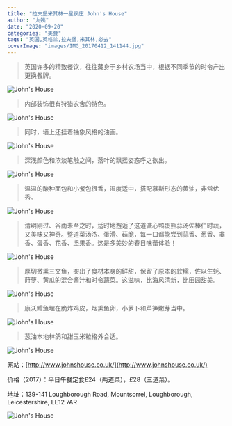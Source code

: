 ```yaml
---
title: "拉夫堡米其林一星农庄 John's House"
author: "九姨"
date: "2020-09-20"
categories: "美食"
tags: "英国,英格兰,拉夫堡,米其林,必去"
coverImage: "images/IMG_20170412_141144.jpg"
---
```


>英国许多的精致餐饮，往往藏身于乡村农场当中，根据不同季节的时令产出更换餐牌。

![John's House](images/IMG_20170412_135916.jpg)

>内部装饰很有狩猎农舍的特色。

![John's House](images/IMG_20170412_145155.jpg)

>同时，墙上还挂着抽象风格的油画。

![John's House](images/IMG_20170412_143225.jpg)

>深浅颜色和浓淡笔触之间，落叶的飘摇姿态呼之欲出。

![John's House](images/IMG_20170412_151047.jpg)

>温温的酸种面包和小餐包很香，湿度适中，搭配慕斯形态的黄油，非常优秀。

![John's House](images/IMG_20170412_140659.jpg)

>清明刚过、谷雨未至之时，适时地邂逅了这道溏心鸭蛋熊蒜汤佐榛仁时蔬，又美味又神奇。整道菜汤浓、蛋滑、菇脆，每一口都能尝到蒜香、葱香、韭香、蛋香、花香、坚果香。这是多美妙的春日味蕾体验！

![John's House](images/IMG_20170412_141149.jpg)

>厚切微熏三文鱼，突出了食材本身的鲜甜，保留了原本的软糯，佐以生蚝、莳萝、黄瓜的混合酱汁和时令蔬菜。这滋味，比海风清新，比田园甜美。

![John's House](images/IMG_20170412_141144.jpg)

>康沃鳕鱼埋在脆炸鸡皮，烟熏鱼卵，小萝卜和芦笋嫩芽当中。

![John's House](images/IMG_20170412_143425.jpg)

>葱油本地林鸽和甜玉米粒格外合适。

![John's House](images/IMG_20170412_143433.jpg)


网站：[http://www.johnshouse.co.uk/](http://www.johnshouse.co.uk/)

价格（2017）：平日午餐定食£24（两道菜），£28（三道菜）。

地址：139-141 Loughborough Road, Mountsorrel, Loughborough, Leicestershire, LE12 7AR

![John's House](images/johnshouse.jpg)